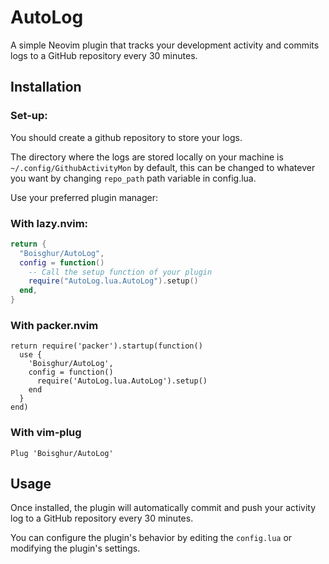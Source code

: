 # AutoLog

A simple Neovim plugin that tracks your development activity and commits logs to a GitHub repository every 30 minutes.

## Installation

### Set-up:
You should create a github repository to store your logs. 

The directory where the logs are stored locally on your machine is ```~/.config/GithubActivityMon``` by default, this can be changed to whatever you want by changing ``` repo_path ``` path variable in config.lua.

Use your preferred plugin manager:

### With lazy.nvim:
```lua
return {
  "Boisghur/AutoLog",
  config = function()
    -- Call the setup function of your plugin
    require("AutoLog.lua.AutoLog").setup()
  end,
}
```

### With packer.nvim
```nvim
return require('packer').startup(function()
  use {
    'Boisghur/AutoLog',
    config = function()
      require('AutoLog.lua.AutoLog').setup()
    end
  }
end)
```

### With vim-plug
```vim
Plug 'Boisghur/AutoLog'
```

## Usage

Once installed, the plugin will automatically commit and push your activity log to a GitHub repository every 30 minutes.

You can configure the plugin's behavior by editing the ```config.lua``` or modifying the plugin's settings.

